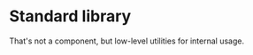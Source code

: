 
Standard library
================

That's not a component, but low-level utilities for internal usage.